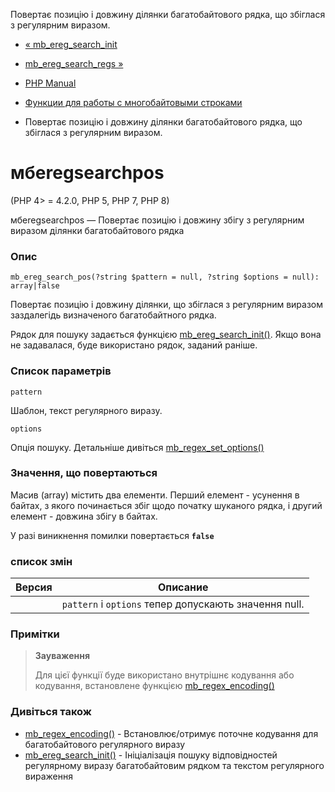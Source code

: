 Повертає позицію і довжину ділянки багатобайтового рядка, що збіглася з регулярним виразом.

-   [« mb\_ereg\_search\_init](function.mb-ereg-search-init.html)
    
-   [mb\_ereg\_search\_regs »](function.mb-ereg-search-regs.html)
    
-   [PHP Manual](index.html)
    
-   [Функции для работы с многобайтовыми строками](ref.mbstring.html)
    
-   Повертає позицію і довжину ділянки багатобайтового рядка, що збіглася з регулярним виразом.
    

# мбeregsearchpos

(PHP 4> = 4.2.0, PHP 5, PHP 7, PHP 8)

мбeregsearchpos — Повертає позицію і довжину збігу з регулярним виразом ділянки багатобайтового рядка

### Опис

```methodsynopsis
mb_ereg_search_pos(?string $pattern = null, ?string $options = null): array|false
```

Повертає позицію і довжину ділянки, що збіглася з регулярним виразом заздалегідь визначеного багатобайтного рядка.

Рядок для пошуку задається функцією [mb\_ereg\_search\_init()](function.mb-ereg-search-init.html). Якщо вона не задавалася, буде використано рядок, заданий раніше.

### Список параметрів

`pattern`

Шаблон, текст регулярного виразу.

`options`

Опція пошуку. Детальніше дивіться [mb\_regex\_set\_options()](function.mb-regex-set-options.html)

### Значення, що повертаються

Масив (array) містить два елементи. Перший елемент - усунення в байтах, з якого починається збіг щодо початку шуканого рядка, і другий елемент - довжина збігу в байтах.

У разі виникнення помилки повертається **`false`**

### список змін

| Версия | Описание |
| --- | --- |
|  | `pattern` і `options` тепер допускають значення null. |

### Примітки

> **Зауваження**
> 
> Для цієї функції буде використано внутрішнє кодування або кодування, встановлене функцією [mb\_regex\_encoding()](function.mb-regex-encoding.html)

### Дивіться також

-   [mb\_regex\_encoding()](function.mb-regex-encoding.html) - Встановлює/отримує поточне кодування для багатобайтового регулярного виразу
-   [mb\_ereg\_search\_init()](function.mb-ereg-search-init.html) - Ініціалізація пошуку відповідностей регулярному виразу багатобайтовим рядком та текстом регулярного вираження